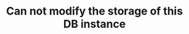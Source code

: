 ---
title: Can not modify the storage of this DB instance
sidebar_label: Can not modify the storage of this DB instance
---